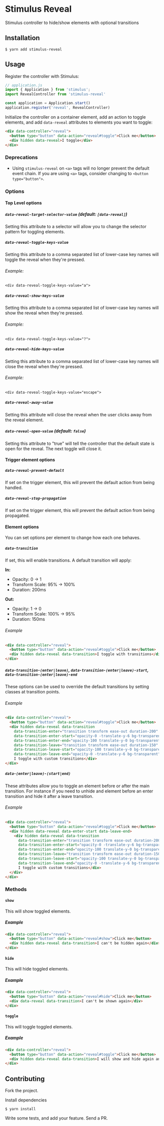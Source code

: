 # Stimulus Reveal

Stimulus controller to hide/show elements with optional transitions

## Installation

```shell
$ yarn add stimulus-reveal
```

## Usage

Register the controller with Stimulus:

```javascript
// application.js
import { Application } from 'stimulus';
import RevealController from 'stimulus-reveal'

const application = Application.start()
application.register('reveal', RevealController)
```

Initialize the controller on a container element, add an action to toggle elements, and add `data-reveal` attributes to elements you want to toggle:

```html
<div data-controller="reveal">
  <button type="button" data-action="reveal#toggle">Click me</button>
  <div hidden data-reveal>I toggle</div>
</div>
```

### Deprecations

* Using `stimulus-reveal` on `<a>` tags will no longer prevent the default event chain. If you are using `<a>` tags, consider changing to `<button type="button">`.

### Options

#### Top Level options

##### `data-reveal-target-selector-value` (default: `[data-reveal]`)
Setting this attribute to a selector will allow you to change the selector pattern for toggling elements.

##### `data-reveal-toggle-keys-value`
Setting this attribute to a comma separated list of lower-case key names will toggle the reveal when they're pressed.

###### Example:
`<div data-reveal-toggle-keys-value="a">`

##### `data-reveal-show-keys-value`
Setting this attribute to a comma separated list of lower-case key names will show the reveal when they're pressed.

###### Example:
`<div data-reveal-toggle-keys-value="?">`

##### `data-reveal-hide-keys-value`
Setting this attribute to a comma separated list of lower-case key names will close the reveal when they're pressed.

###### Example:
`<div data-reveal-toggle-keys-value="escape">`

##### `data-reveal-away-value`
Setting this attribute will close the reveal when the user clicks away from the reveal element.

##### `data-reveal-open-value` (default: `false`)
Setting this attribute to "true" will tell the controller that the default state is open for the reveal. The next toggle will close it.

#### Trigger element options

##### `data-reveal-prevent-default`
If set on the trigger element, this will prevent the default action from being handled.

##### `data-reveal-stop-propagation`
If set on the trigger element, this will prevent the default action from being propagated.

#### Element options

You can set options per element to change how each one behaves.

##### `data-transition`
If set, this will enable transitions. A default transition will apply:

**In:**
- Opacity: 0 -> 1
- Transform Scale: 95% -> 100%
- Duration: 200ms

**Out:**
- Opacity: 1 -> 0
- Transform Scale: 100% -> 95%
- Duration: 150ms

###### Example

```html
<div data-controller="reveal">
  <button type="button" data-action="reveal#toggle">Click me</button>
  <div hidden data-reveal data-transition>I toggle with transitions</div>
</div>
```

##### `data-transition-(enter|leave)`, `data-transition-(enter|leave)-start`, `data-transition-(enter|leave)-end`
These options can be used to override the default transitions by setting classes at transition points.

###### Example

```html
<div data-controller="reveal">
  <button type="button" data-action="reveal#toggle">Click me</button>
  <div hidden data-reveal data-transition
    data-transition-enter="transition transform ease-out duration-200"
    data-transition-enter-start="opacity-0 -translate-y-6 bg-transparent"
    data-transition-enter-end="opacity-100 translate-y-0 bg-transparent"
    data-transition-leave="transition transform ease-out duration-150"
    data-transition-leave-start="opacity-100 translate-y-0 bg-transparent"
    data-transition-leave-end="opacity-0 -translate-y-6 bg-transparent">
    I toggle with custom transitions</div>
</div>
```

##### `data-(enter|leave)-(start|end)`
These attributes allow you to toggle an element before or after the main transition. For instance if you need to unhide
and element before an enter transition and hide it after a leave transition.

###### Example

```html
<div data-controller="reveal">
  <button type="button" data-action="reveal#toggle">Click me</button>
  <div hidden data-reveal data-enter-start data-leave-end>
    <div hidden data-reveal data-transition
      data-transition-enter="transition transform ease-out duration-200"
      data-transition-enter-start="opacity-0 -translate-y-6 bg-transparent"
      data-transition-enter-end="opacity-100 translate-y-0 bg-transparent"
      data-transition-leave="transition transform ease-out duration-150"
      data-transition-leave-start="opacity-100 translate-y-0 bg-transparent"
      data-transition-leave-end="opacity-0 -translate-y-6 bg-transparent">
      I toggle with custom transitions</div>
  </div>
</div>
```

### Methods

#### `show`

This will show toggled elements.

##### Example

```html
<div data-controller="reveal">
  <button type="button" data-action="reveal#show">Click me</button>
  <div hidden data-reveal data-transition>I can't be hidden again</div>
</div>
```

#### `hide`

This will hide toggled elements.

##### Example

```html
<div data-controller="reveal">
  <button type="button" data-action="reveal#hide">Click me</button>
  <div data-reveal data-transition>I can't be shown again</div>
</div>
```

#### `toggle`

This will toggle toggled elements.

##### Example

```html
<div data-controller="reveal">
  <button type="button" data-action="reveal#toggle">Click me</button>
  <div hidden data-reveal data-transition>I will show and hide again and again and again</div>
</div>
```

## Contributing

Fork the project.

Install dependencies
```shell
$ yarn install
```

Write some tests, and add your feature. Send a PR.
